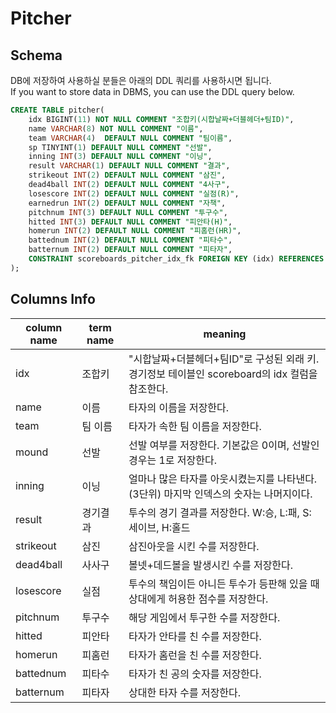 # Pitcher

## Schema

DB에 저장하여 사용하실 분들은 아래의 DDL 쿼리를 사용하시면 됩니다.  
If you want to store data in DBMS, you can use the DDL query below.

```sql
CREATE TABLE pitcher(
    idx BIGINT(11) NOT NULL COMMENT "조합키(시합날짜+더블헤더+팀ID)",
    name VARCHAR(8) NOT NULL COMMENT "이름",
    team VARCHAR(4)  DEFAULT NULL COMMENT "팀이름",
    sp TINYINT(1) DEFAULT NULL COMMENT "선발",
    inning INT(3) DEFAULT NULL COMMENT "이닝",
    result VARCHAR(1) DEFAULT NULL COMMENT "결과",
    strikeout INT(2) DEFAULT NULL COMMENT "삼진",
    dead4ball INT(2) DEFAULT NULL COMMENT "4사구",
    losescore INT(2) DEFAULT NULL COMMENT "실점(R)",
    earnedrun INT(2) DEFAULT NULL COMMENT "자책",
    pitchnum INT(3) DEFAULT NULL COMMENT "투구수",
    hitted INT(3) DEFAULT NULL COMMENT "피안타(H)",
    homerun INT(2) DEFAULT NULL COMMENT "피홈런(HR)",
    battednum INT(2) DEFAULT NULL COMMENT "피타수",
    batternum INT(2) DEFAULT NULL COMMENT "피타자",
    CONSTRAINT scoreboards_pitcher_idx_fk FOREIGN KEY (idx) REFERENCES scoreboard (idx)
);
```

## Columns Info

|column name|term name|meaning|
|------------|-----------|---------|
|idx|조합키|"시합날짜+더블헤더+팀ID"로 구성된 외래 키. 경기정보 테이블인 scoreboard의 idx 컬럼을 참조한다.|
|name|이름|타자의 이름을 저장한다.|
|team|팀 이름|타자가 속한 팀 이름을 저장한다.|
|mound|선발|선발 여부를 저장한다. 기본값은 0이며, 선발인 경우는 1로 저장한다.|
|inning|이닝|얼마나 많은 타자를 아웃시켰는지를 나타낸다.(3단위) 마지막 인덱스의 숫자는 나머지이다.|
|result|경기결과|투수의 경기 결과를 저장한다. W:승, L:패, S:세이브, H:홀드|
|strikeout|삼진|삼진아웃을 시킨 수를 저장한다.|
|dead4ball|사사구|볼넷+데드볼을 발생시킨 수를 저장한다.|
|losescore|실점|투수의 책임이든 아니든 투수가 등판해 있을 때 상대에게 허용한 점수를 저장한다.|
|pitchnum|투구수|해당 게임에서 투구한 수를 저장한다.|
|hitted|피안타|타자가 안타를 친 수를 저장한다.|
|homerun|피홈런|타자가 홈런을 친 수를 저장한다.|
|battednum|피타수|타자가 친 공의 숫자를 저장한다.|
|batternum|피타자|상대한 타자 수를 저장한다.|
